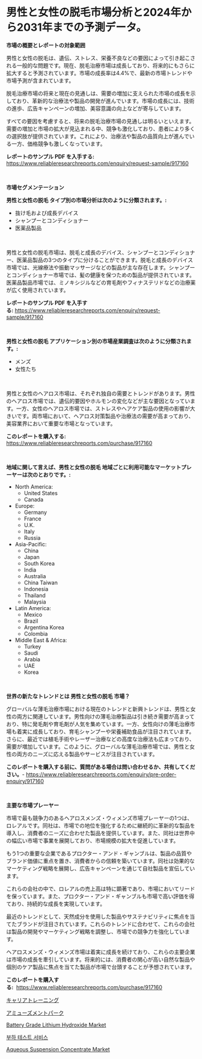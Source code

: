 <p><h1>男性と女性の脱毛市場分析と2024年から2031年までの予測データ。</h1></p><p><strong>市場の概要とレポートの対象範囲</strong></p>
<p><p>男性と女性の脱毛は、遺伝、ストレス、栄養不良などの要因によって引き起こされる一般的な問題です。現在、脱毛治療市場は成長しており、将来的にもさらに拡大すると予測されています。市場の成長率は4.4%で、最新の市場トレンドや市場予測が含まれています。</p><p>脱毛治療市場の将来と現在の見通しは、需要の増加に支えられた市場の成長を示しており、革新的な治療法や製品の開発が進んでいます。市場の成長には、技術の進歩、広告キャンペーンの増加、美容意識の向上などが寄与しています。</p><p>すべての要因を考慮すると、将来の脱毛治療市場の見通しは明るいといえます。需要の増加と市場の拡大が見込まれる中、競争も激化しており、患者により多くの選択肢が提供されています。これにより、治療法や製品の品質向上が進んでいる一方、価格競争も激しくなっています。</p></p>
<p><strong>レポートのサンプル PDF を入手する:</strong> <a href="https://www.reliableresearchreports.com/enquiry/request-sample/917160">https://www.reliableresearchreports.com/enquiry/request-sample/917160</a></p>
<p>&nbsp;</p>
<p><strong>市場セグメンテーション</strong></p>
<p><strong>男性と女性の脱毛 タイプ別の市場分析は次のように分類されます。:</strong></p>
<p><ul><li>抜け毛および成長デバイス</li><li>シャンプーとコンディショナー</li><li>医薬品製品</li></ul></p>
<p>&nbsp;</p>
<p><p>男性と女性の脱毛市場は、脱毛と成長のデバイス、シャンプーとコンディショナー、医薬品製品の3つのタイプに分けることができます。脱毛と成長のデバイス市場では、光線療法や振動マッサージなどの製品が主な存在します。シャンプーとコンディショナー市場では、髪の健康を保つための製品が提供されています。医薬品製品市場では、ミノキシジルなどの育毛剤やフィナステリドなどの治療薬が広く使用されています。</p></p>
<p><strong>レポートのサンプル PDF を入手する:</strong>&nbsp;<a href="https://www.reliableresearchreports.com/enquiry/request-sample/917160">https://www.reliableresearchreports.com/enquiry/request-sample/917160</a></p>
<p>&nbsp;</p>
<p><strong> 男性と女性の脱毛 アプリケーション別の市場産業調査は次のように分類されます。:</strong></p>
<p><ul><li>メンズ</li><li>女性たち</li></ul></p>
<p>&nbsp;</p>
<p><p>男性と女性のヘアロス市場は、それぞれ独自の需要とトレンドがあります。男性のヘアロス市場では、遺伝的要因やホルモンの変化などが主な要因となっています。一方、女性のヘアロス市場では、ストレスやヘアケア製品の使用の影響が大きいです。両市場において、ヘアロス対策製品や治療法の需要が高まっており、美容業界において重要な市場となっています。</p></p>
<p><strong>このレポートを購入する:</strong>&nbsp; <a href="https://www.reliableresearchreports.com/purchase/917160">https://www.reliableresearchreports.com/purchase/917160</a></p>
<p>&nbsp;</p>
<p><strong>地域に関して言えば、男性と女性の脱毛 地域ごとに利用可能なマーケットプレーヤーは次のとおりです。:</strong></p>
<p><ul>
    <li>
        North America:
        <ul>
            <li>United States</li>
            <li>Canada</li>
        </ul>
    </li>
    <li>
        Europe:
        <ul>
            <li>Germany</li>
            <li>France</li>
            <li>U.K.</li>
            <li>Italy</li>
            <li>Russia</li>
        </ul>
    </li>
    <li>
        Asia-Pacific:
        <ul>
            <li>China</li>
            <li>Japan</li>
            <li>South Korea</li>
            <li>India</li>
            <li>Australia</li>
            <li>China Taiwan</li>
            <li>Indonesia</li>
            <li>Thailand</li>
            <li>Malaysia</li>
        </ul>
    </li>
    <li>
        Latin America:
        <ul>
            <li>Mexico</li>
            <li>Brazil</li>
            <li>Argentina Korea</li>
            <li>Colombia</li>
        </ul>
    </li>
    <li>
        Middle East & Africa:
        <ul>
            <li>Turkey</li>
            <li>Saudi</li>
            <li>Arabia</li>
            <li>UAE</li>
            <li>Korea</li>
        </ul>
    </li>
    </ul></p>
<p>&nbsp;</p>
<p><strong>世界の新たなトレンドとは 男性と女性の脱毛 市場？</strong></p>
<p><p>グローバルな薄毛治療市場における現在のトレンドと新興トレンドは、男性と女性の両方に関連しています。男性向けの薄毛治療製品は引き続き需要が高まっており、特に発毛剤や育毛剤が人気を集めています。一方、女性向けの薄毛治療市場も着実に成長しており、育毛シャンプーや栄養補助食品が注目されています。さらに、最近では植毛手術やレーザー治療などの高度な治療法も広まっており、需要が増加しています。このように、グローバルな薄毛治療市場では、男性と女性の両方のニーズに応える製品やサービスが注目されています。</p></p>
<p><strong>このレポートを購入する前に、質問がある場合は問い合わせるか、共有してください。</strong>- <a href="https://www.reliableresearchreports.com/enquiry/pre-order-enquiry/917160">https://www.reliableresearchreports.com/enquiry/pre-order-enquiry/917160</a></p>
<p>&nbsp;</p>
<p><strong>主要な市場プレーヤー</strong></p>
<p><p>市場で最も競争力のあるヘアロスメンズ・ウィメンズ市場プレーヤーの1つは、ロレアルです。同社は、市場での地位を強化するために継続的に革新的な製品を導入し、消費者のニーズに合わせた製品を提供しています。また、同社は世界中の幅広い市場で事業を展開しており、市場規模の拡大を促進しています。</p><p>もう1つの重要な企業であるプロクター・アンド・ギャンブルは、製品の品質やブランド価値に重点を置き、消費者からの信頼を築いています。同社は効果的なマーケティング戦略を展開し、広告キャンペーンを通じて自社製品を宣伝しています。</p><p>これらの会社の中で、ロレアルの売上高は特に顕著であり、市場においてリードを保っています。また、プロクター・アンド・ギャンブルも市場で高い評価を得ており、持続的な成長を実現しています。</p><p>最近のトレンドとして、天然成分を使用した製品やサステナビリティに焦点を当てたブランドが注目されています。これらのトレンドに合わせて、これらの会社は製品の開発やマーケティング戦略を調整し、市場での競争力を強化しています。</p><p>ヘアロスメンズ・ウィメンズ市場は着実に成長を続けており、これらの主要企業は市場の成長を牽引しています。将来的には、消費者の関心が高い自然な製品や個別のケア製品に焦点を当てた製品が市場で台頭することが予想されています。</p></p>
<p><strong>このレポートを購入する:</strong>&nbsp;&nbsp;<a href="https://www.reliableresearchreports.com/purchase/917160">https://www.reliableresearchreports.com/purchase/917160</a></p>
<p><p><a href="https://github.com/zekaoe592392/Market-Research-Report-List-1/blob/main/6941881183249.md">キャリアトレーニング</a></p><p><a href="https://github.com/cnnriuez22368/Market-Research-Report-List-1/blob/main/9547385183250.md">アミューズメントパーク</a></p><p><a href="https://github.com/wusalecollins540tpqoz/Market-Research-Report-List-1/blob/main/battery-grade-lithium-hydroxide-market.md">Battery Grade Lithium Hydroxide Market</a></p><p><a href="https://github.com/vs10l4sfg5c/Market-Research-Report-List-1/blob/main/1669623183305.md">부하 테스트 서비스</a></p><p><a href="https://github.com/pjcfca/Market-Research-Report-List-1/blob/main/aqueous-suspension-concentrate-market.md">Aqueous Suspension Concentrate Market</a></p></p>
